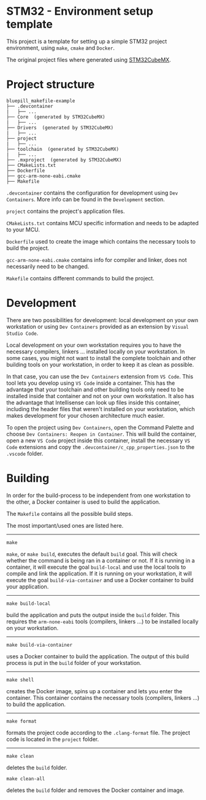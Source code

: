 # STM32 - Environment setup template

This project is a template for setting up a simple STM32 project environment, using `make`, `cmake` and `Docker`.

The original project files where generated using [STM32CubeMX](https://www.st.com/en/development-tools/stm32cubemx.html).

# Project structure

```
bluepill_makefile-example
├── .devcontainer
|   ├── ...
├── Core  (generated by STM32CubeMX)
|   ├── ...
├── Drivers  (generated by STM32CubeMX)
|   ├── ...
├── project
|   ├── ...
├── toolchain  (generated by STM32CubeMX)
|   ├── ...
├── .mxproject  (generated by STM32CubeMX)
├── CMakeLists.txt
├── Dockerfile
├── gcc-arm-none-eabi.cmake
├── Makefile
```

`.devcontainer`
contains the configuration for development using `Dev Containers`. More info can be found in the `Development` section.

`project`
contains the project's application files.

`CMakeLists.txt`
contains MCU specific information and needs to be adapted to your MCU.

`Dockerfile`
used to create the image which contains the necessary tools to build the project.

`gcc-arm-none-eabi.cmake`
contains info for compiler and linker, does not necessarily need to be changed.

`Makefile`
contains different commands to build the project.


# Development

There are two possibilities for development: local development on your own workstation or using `Dev Containers` provided as an extension by `Visual Studio Code`.

Local development on your own workstation requires you to have the necessary compilers, linkers ... installed locally on your workstation.
In some cases, you might not want to install the complete toolchain and other building tools on your workstation, in order to keep it as clean as possible.

In that case, you can use the `Dev Containers` extension from `VS Code`. This tool lets you develop using `VS Code` inside a container.
This has the advantage that your toolchain and other building tools only need to be installed inside that container and not on your own workstation.
It also has the advantage that Intellisense can look up files inside this container, including the header files that weren't installed on your workstation, which makes development for your chosen architecture much easier.

To open the project using `Dev Containers`, open the Command Palette and choose `Dev Containers: Reopen in Container`.
This will build the container, open a new `VS Code` project inside this container, install the necessary `VS Code` extensions and copy the `.devcontainer/c_cpp_properties.json` to the `.vscode` folder.

# Building

In order for the build-process to be independent from one workstation to the other, a Docker container is used to build the application.

The `Makefile` contains all the possible build steps.

The most important/used ones are listed here.

---

```
make
```
`make`, or `make build`, executes the default `build` goal. This will check whether the command is being ran in a container or not.
If it is running in a container, it will execute the goal `build-local` and use the local tools to compile and link the application.
If it is running on your workstation, it will execute the goal `build-via-container` and use a Docker container to build your application.

---

```
make build-local
```
build the application and puts the output inside the `build` folder.
This requires the `arm-none-eabi` tools (compilers, linkers ...) to be installed locally on your workstation.

---

```
make build-via-container
```
uses a Docker container to build the application. The output of this build process is put in the `build` folder of your workstation.

---

```
make shell
```
creates the Docker image, spins up a container and lets you enter the container. This container contains the necessary tools (compilers, linkers ...) to build the application.

---

```
make format
```
formats the project code according to the `.clang-format` file. The project code is located in the `project` folder.

---

```
make clean
```
deletes the `build` folder.

```
make clean-all
```
deletes the `build` folder and removes the Docker container and image.